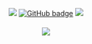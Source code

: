 
<p align="center">
<a href="https://twitter.com/0xMasudn101" target="_blank">
    <img src="https://img.shields.io/twitter/follow/0xMasudn101?label=Twitter&color=00acee&logo=twitter&style=for-the-badge" /></a>
<a href="https://github.com/0xMasud" target="_blank">
    <img src="https://img.shields.io/github/followers/0xMasud?label=GitHub&logo=GitHub&style=for-the-badge" alt="GitHub badge" /></a>
      <a href="https://youtube.com/@Backdoorasia?sub_confirmation=1" target="_blank">
    <img src="https://img.shields.io/youtube/channel/subscribers/UCuSt0EOICPukzbH4jsOAA3A?color=FF0000&label=Youtube&logo=Youtube&style=for-the-badge" />
  </a>
</p>
<h4 align="center"><img src="https://github-readme-stats.vercel.app/api?username=0xMasud&show_icons=true&theme=tokyonight" /></h4>
